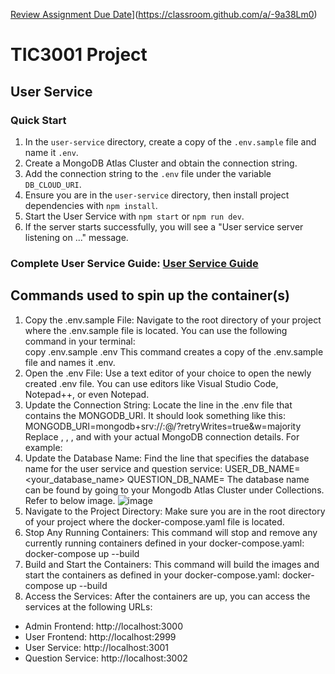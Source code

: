 [Review Assignment Due Date](https://classroom.github.com/assets/deadline-readme-button-22041afd0340ce965d47ae6ef1cefeee28c7c493a6346c4f15d667ab976d596c.svg)](https://classroom.github.com/a/-9a38Lm0)
# TIC3001 Project

## User Service

### Quick Start

1. In the `user-service` directory, create a copy of the `.env.sample` file and name it `.env`.
2. Create a MongoDB Atlas Cluster and obtain the connection string.
3. Add the connection string to the `.env` file under the variable `DB_CLOUD_URI`.
4. Ensure you are in the `user-service` directory, then install project dependencies with `npm install`.
5. Start the User Service with `npm start` or `npm run dev`.
6. If the server starts successfully, you will see a "User service server listening on ..." message.

### Complete User Service Guide: [User Service Guide](./user-service/README.md)

## Commands used to spin up the container(s)

1.	Copy the .env.sample File: 
Navigate to the root directory of your project where the .env.sample file is located. You can use the following command in your terminal:   
copy .env.sample .env
This command creates a copy of the .env.sample file and names it .env.
2.	Open the .env File:
Use a text editor of your choice to open the newly created .env file. You can use editors like Visual Studio Code, Notepad++, or even Notepad.
3.	Update the Connection String:
Locate the line in the .env file that contains the MONGODB_URI. It should look something like this:
MONGODB_URI=mongodb+srv://<username>:<password>@<cluster-url>/<dbname>?retryWrites=true&w=majority
Replace <username>, <password>, <cluster-url>, and <dbname> with your actual MongoDB connection details. For example:
4.	Update the Database Name:
Find the line that specifies the database name for the user service and question service:
USER_DB_NAME=<your_database_name>
QUESTION_DB_NAME=<MongoDB Database Name>
The database name can be found by going to your Mongodb Atlas Cluster under Collections. Refer to below image. 
![image](https://github.com/user-attachments/assets/cc566b97-d05e-4dfa-94f7-3d92a3475297)
5.	Navigate to the Project Directory:
Make sure you are in the root directory of your project where the docker-compose.yaml file is located.
6.	Stop Any Running Containers:
This command will stop and remove any currently running containers defined in your docker-compose.yaml: 
docker-compose up --build
7.	Build and Start the Containers:
This command will build the images and start the containers as defined in your docker-compose.yaml: 
docker-compose up --build
8.	Access the Services:
After the containers are up, you can access the services at the following URLs:
- Admin Frontend: http://localhost:3000
- User Frontend: http://localhost:2999
- User Service: http://localhost:3001
- Question Service: http://localhost:3002
